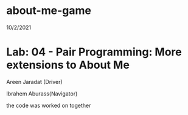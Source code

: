 # about-me-game

10/2/2021 
# Lab: 04 - Pair Programming: More extensions to About Me

Areen Jaradat (Driver)

Ibrahem Aburass(Navigator)

the code was worked on together
